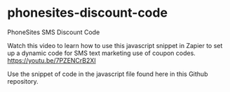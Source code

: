 # phonesites-discount-code
PhoneSites SMS Discount Code

Watch this video to learn how to use this javascript snippet in Zapier to set up a dynamic code for SMS text marketing use of coupon codes. https://youtu.be/7PZENCrB2XI

Use the snippet of code in the javascript file found here in this Github repository.
